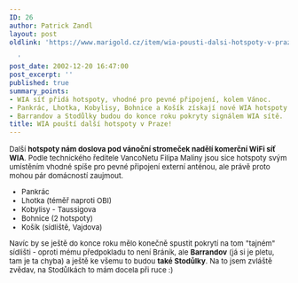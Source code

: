 ```yaml
---
ID: 26
author: Patrick Zandl
layout: post
oldlink: 'https://www.marigold.cz/item/wia-pousti-dalsi-hotspoty-v-praze

  '
post_date: 2002-12-20 16:47:00
post_excerpt: ''
published: true
summary_points:
- WIA síť přidá hotspoty, vhodné pro pevné připojení, kolem Vánoc.
- Pankrác, Lhotka, Kobylisy, Bohnice a Košík získají nové WIA hotspoty.
- Barrandov a Stodůlky budou do konce roku pokryty signálem WIA sítě.
title: WIA pouští další hotspoty v Praze!
---
```


<FONT size=2>
<p>
Další <STRONG>hotspoty nám doslova pod vánoční stromeček nadělí komerční WiFi síť WIA</STRONG>. Podle technického ředitele VancoNetu Filipa Maliny jsou sice hotspoty svým umístěním vhodné spíše pro pevné připojení externí anténou, ale právě proto mohou pár domácností zaujmout. </p>

<UL>
<LI>Pankrác</LI>
<LI>Lhotka (téměř naproti OBI)</LI>
<LI>Kobylisy - Taussigova</LI>
<LI>Bohnice (2 hotspoty)</LI>
<LI>Košík (sídliště, Vajdova)</LI></UL>
<p>
Navíc by se ještě do konce roku mělo konečně spustit pokrytí na tom "tajném" sídlišti - oproti mému předpokladu to není Bráník, ale <STRONG>Barrandov</STRONG> (já si je pletu, tam je ta chyba) a ještě ke všemu to budou <STRONG>také Stodůlky</STRONG>. Na to jsem zvláště zvědav, na Stodůlkách to mám docela při ruce :)</p>
</FONT>